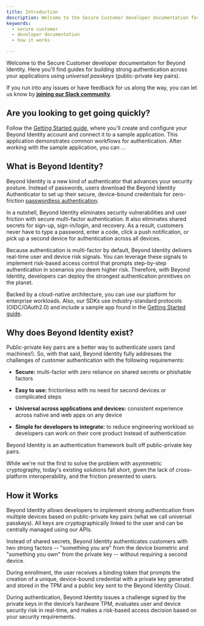 ```yaml
---
title: Introduction
description: Welcome to the Secure Customer developer documentation for Beyond Identity. Here you'll find guides for building strong authentication across your applications using public-private key pairs (what we call universal passkeys). 
keywords:
  - secure customer 
  - developer documentation
  - how it works

---
```


Welcome to the Secure Customer developer documentation for Beyond Identity. Here you'll find guides for building strong authentication across your applications using *universal passkeys* (public-private key pairs). 


If you run into any issues or have feedback for us along the way, you can let us know by **[joining our Slack community](https://join.slack.com/t/byndid/shared_invite/zt-1anns8n83-NQX4JvW7coi9dksADxgeBQ)**.

## Are you looking to get going quickly?

Follow the [Getting Started guide](./getting-started), where you'll create and configure your Beyond Identity account and connect it to a sample application. This application demonstrates common workflows for authentication. After working with the sample application, you can ...


## What is Beyond Identity?


Beyond Identity is a new kind of authenticator that advances your security posture. Instead of passwords, users download the Beyond Identity Authenticator to set up their secure, device-bound credentials for zero-friction [passwordless authentication](https://www.beyondidentity.com/resources/passwordless-authentication).


In a nutshell, Beyond Identity eliminates security vulnerabilities and user friction with secure multi-factor authentication. It also eliminates shared secrets for sign-up, sign-in/login, and recovery. As a result, customers never have to type a password, enter a code, click a push notification, or pick up a second device for authentication across all devices. 

Because authentication is multi-factor by default, Beyond Identity delivers real-time user and device risk signals. You can leverage these signals to implement risk-based access control that prompts step-by-step authentication in scenarios you deem higher risk. Therefore, with Beyond Identity, developers can deploy the strongest authentication primitives on the planet. 

Backed by a cloud-native architecture, you can use our platform for enterprise workloads. Also, our SDKs use industry-standard protocols (OIDC/OAuth2.0) and include a sample app found in the [Getting Started guide](./getting-started). 

## Why does Beyond Identity exist?

Public-private key pairs are a better way to authenticate users (and machines!). So, with that said, Beyond Identity fully addresses the challenges of customer authentication with the following requirements:

- **Secure:** multi-factor with zero reliance on shared secrets or phishable factors

- **Easy to use:** frictionless with no need for second devices or complicated steps

- **Universal across applications and devices:** consistent experience across native and web apps on any device

- **Simple for developers to integrate:** to reduce engineering workload so developers can work on their core product instead of authentication

Beyond Identity is an authentication framework built off public-private key pairs.

While we're not the first to solve the problem with asymmetric cryptography, today's existing solutions fall short, given the lack of cross-platform interoperability, and the friction presented to users.


## How it Works
Beyond Identity allows developers to implement strong authentication from multiple devices based on public-private key pairs (what we call universal passkeys). All keys are cryptographically linked to the user and can be centrally managed using our APIs.

Instead of shared secrets, Beyond Identity authenticates customers with two strong factors -- "something you are" from the device biometric and "something you own" from the private key -- without requiring a second device.

During enrollment, the user receives a binding token that prompts the creation of a unique, device-bound credential with a private key generated and stored in the TPM and a public key sent to the Beyond Identity Cloud.

During authentication, Beyond Identity issues a challenge signed by the private keys in the device’s hardware TPM, evaluates user and device 
security risk in real-time, and makes a risk-based access decision based on your security requirements.
